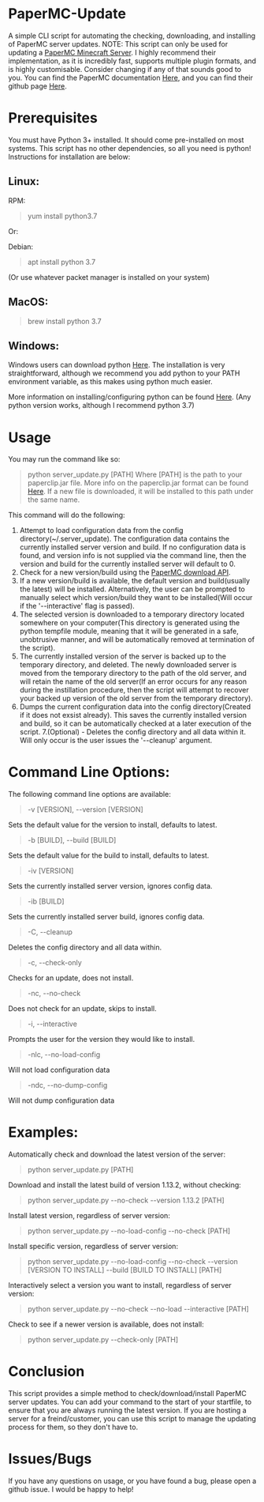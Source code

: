 # PaperMC-Update
A simple CLI script for automating the checking, downloading, and installing of PaperMC server updates.
NOTE: This script can only be used for updating a [PaperMC Minecraft Server](https://papermc.io/). I highly recommend their implementation, as it is incredibly fast, supports multiple plugin formats, and is highly customisable. Consider changing if any of that sounds good to you. You can find the PaperMC documentation [Here](https://paper.readthedocs.io/en/latest/), and you can find their github page [Here](https://github.com/PaperMC).

# Prerequisites
You must have Python 3+ installed. It should come pre-installed on most systems. This script has no other dependencies, so all you need is python! Instructions for installation are below:

## Linux:

RPM:
>yum install python3.7

Or:

Debian:
>apt install python 3.7

(Or use whatever packet manager is installed on your system)
## MacOS:

>brew install python 3.7

## Windows:

Windows users can download python [Here](https://www.python.org/downloads/). The installation is very straightforward, although we recommend you add python to your PATH environment variable, as this makes using python much easier.

More information on installing/configuring python can be found [Here](https://www.python.org/downloads/).
(Any python version works, although I recommend python 3.7)

# Usage

You may run the command like so:

> python server_update.py [PATH]
Where [PATH] is the path to your paperclip.jar file. More info on the paperclip.jar format can be found [Here](https://paper.readthedocs.io/en/latest/about/structure.html#id2). If a new file is downloaded, it will be installed to this path under the same name.

This command will do the following:

1. Attempt to load configuration data from the config directory(~/.server_update). The configuration data contains the currently installed server version and build. If no configuration data is found, and version info is not supplied via the command line, then the version and build for the currently installed server will default to 0.
2. Check for a new version/build using the [PaperMC download API](https://paper.readthedocs.io/en/latest/site/api.html#downloads-api).
3. If a new version/build is available, the default version and build(usually the latest) will be installed. Alternatively, the user can be prompted to manually select which version/build they want to be installed(Will occur if the '--interactive' flag is passed).
4. The selected version is downloaded to a temporary directory located somewhere on your computer(This directory is generated using the python tempfile module, meaning that it will be generated in a safe, unobtrusive manner, and will be automatically removed at termination of the script).
5. The currently installed version of the server is backed up to the temporary directory, and deleted. The newly downloaded server is moved from the temporary directory to the path of the old server, and will retain the name of the old server(If an error occurs for any reason during the instillation procedure, then the script will attempt to recover your backed up version of the old server from the temporary directory).
6. Dumps the current configuration data into the config directory(Created if it does not exsist already). This saves the currently installed version and build, so it can be automatically checked at a later execution of the script.
7.(Optional) - Deletes the config directory and all data within it. Will only occur is the user issues the '--cleanup' argument.

# Command Line Options:

The following command line options are available:

>-v [VERSION], --version [VERSION]

Sets the default value for the version to install, defaults to latest.
>-b [BUILD], --build [BUILD]

Sets the default value for the build to install, defaults to latest.
>-iv [VERSION]

Sets the currently installed server version, ignores config data.
>-ib [BUILD]

Sets the currently installed server build, ignores config data.
>-C, --cleanup

Deletes the config directory and all data within.
>-c, --check-only

Checks for an update, does not install.
>-nc, --no-check

Does not check for an update, skips to install.
>-i, --interactive

Prompts the user for the version they would like to install.
>-nlc, --no-load-config

Will not load configuration data
>-ndc, --no-dump-config

Will not dump configuration data

# Examples:

Automatically check and download the latest version of the server:
>python server_update.py [PATH]

Download and install the latest build of version 1.13.2, without checking:
>python server_update.py --no-check --version 1.13.2 [PATH]

Install latest version, regardless of server version:
>python server_update.py --no-load-config  --no-check [PATH]

Install specific version, regardless of server version:
>python server_update.py --no-load-config --no-check --version [VERSION TO INSTALL] --build [BUILD TO INSTALL] [PATH]

Interactively select a version you want to install, regardless of server version:
>python server_update.py --no-check --no-load --interactive [PATH]

Check to see if a newer version is available, does not install:
>python server_update.py --check-only [PATH]

# Conclusion

This script provides a simple method to check/download/install PaperMC server updates. You can add your command to the start of your startfile, to ensure that you are always running the latest version. If you are hosting a server for a freind/customer, you can use this script to manage the updating process for them, so they don't have to.

# Issues/Bugs

If you have any questions on usage, or you have found a bug, please open a github issue. I would be happy to help!

